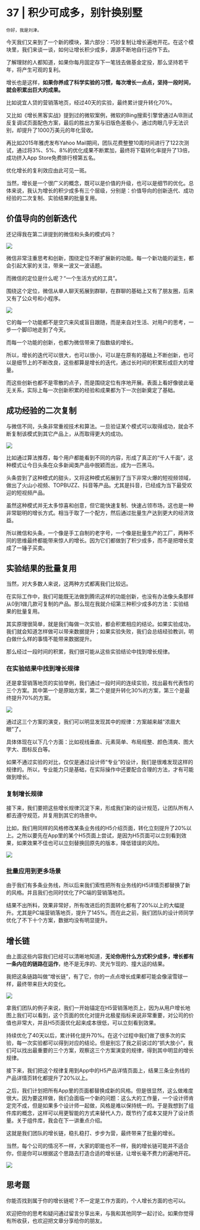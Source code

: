 # 37 | 积少可成多，别针换别墅

    你好，我是刘津。

今天我们又来到了一个新的模块，第六部分：巧妙复制让增长遍地开花。在这个模块里，我们来谈一谈，如何让增长积少成多，源源不断地自行运作下去。

了解理财的人都知道，如果你每月固定存下一笔钱去做基金定投，那么坚持若干年，将产生可观的复利。

增长也是这样，**如果你养成了科学实验的习惯，每次增长一点点，坚持一段时间，就会积累出巨大的成果。**

比如说宜人贷的营销落地页，经过40天的实验，最终累计提升转化70%。

又比如《增长黑客实战》提到过的微软案例，微软的Bing搜索引擎曾通过A/B测试反复调试页面配色方案，最后的胜出方案与旧版色差极小，通过肉眼几乎无法识别，却提升了1000万美元的年化营收。

再比如2015年雅虎发布Yahoo Mail期间，团队花费整整10周时间进行了122次测试，通过将3%、5%、8%的优化成果不断累加，最终将下载转化率提升了13倍，成功挤入App Store免费排行榜第五名。

优化增长的复利效应由此可见一斑。

当然，增长是一个很广义的概念，既可以是价值的升级，也可以是细节的优化。总体来说，我认为增长的积少成多有三个层级，分别是：价值导向的创新迭代、成功经验的二次复制、实验结果的批量复用。

## 价值导向的创新迭代

还记得我在第二讲提到的微信和头条的模式吗？

![](https://static001.geekbang.org/resource/image/fc/8e/fc1ee4597c4bad1bf0d53c628c02af8e.png)

微信非常注重思考和创新，围绕定位不断扩展新的功能。每一个新功能的诞生，都会引起大家的关注，带来一波又一波话题。

而微信的定位是什么呢？“一个生活方式的工具”。

围绕这个定位，微信从单人聊天拓展到群聊，在群聊的基础上又有了朋友圈，后来又有了公众号和小程序。

![](https://static001.geekbang.org/resource/image/8b/48/8be92c8dd11d293389bcd4a568497448.png)

它的每一个功能都不是空穴来风或盲目跟随，而是来自对生活、对用户的思考，一步一个脚印地走到了今天。

而每一个功能的创新，也都为微信带来了指数级的增长。

所以，增长的迭代可以很大，也可以很小，可以是在原有的基础上不断创新，也可以是细节上的不断改良，这些都算是增长的迭代，通过长时间的积累形成巨大的增量。

而这些创新也都不是零散的点子，而是围绕定位有序地开展。表面上看好像彼此毫无关系，实际上每一次创新积累的经验和成果都为下一次创新奠定了基础。

## 成功经验的二次复制

与微信不同，头条非常重视技术和算法。一旦验证某个模式可以取得成功，就会不断复制该模式到其它产品上，从而取得更大的成功。

![](https://static001.geekbang.org/resource/image/9c/24/9c38a506e06efaf6130df075af4f0a24.png)

比如通过算法推荐，每个用户都能看到不同的内容，形成了真正的“千人千面”，这种模式让今日头条在众多新闻类产品中脱颖而出，成为一匹黑马。

头条尝到了这种模式的甜头，又将这种模式拓展到了当下非常火爆的短视频领域，做出了火山小视频、TOPBUZZ、抖音等产品。尤其是抖音，已经成为当下最受欢迎的短视频产品。

虽然这种模式并无太多惊喜和创意，但它能快速复制、快速占领市场，这也是一种非常聪明的增长方式。相当于取了一个配方，然后通过批量生产达到更大的经济效益。

所以微信和头条，一个像是手工自制的老字号，一个像是批量生产的工厂，两种不同的思维最终都能带来惊人的增长。因为它们都做到了积少成多，而不是把增长变成了一锤子买卖。

## 实验结果的批量复用

当然，对大多数人来说，这两种方式都离我们比较远。

在实际工作中，我们可能既无法做到腾讯这样的功能创新，也没有办法像头条那样从0到1做几款可复制的产品。那么现在我就介绍第三种积少成多的方法：实验结果的批量复用。

其实原理很简单，就是我们每做一次实验，都会积累相应的结论。如果实验成功，我们就会知道怎样做可以带来数据提升；如果实验失败，我们会总结经验教训，明白做什么样的事情不能带来数据提升。

那么经过一段时间的积累，我们很可能从这些实验结论中找到增长规律。

### 在实验结果中找到增长规律

还是拿营销落地页的实验举例，我们通过一段时间的连续实验，找出最有代表性的三个方案。其中第一个是原始方案，第二个是提升转化30%的方案，第三个是最终提升70%的方案。

![](https://static001.geekbang.org/resource/image/21/3a/21603f0f3803c01d46d81b2a62d3713a.png)

通过这三个方案的演变，我们可以明显发现其中的规律：方案越来越“浓眉大眼”了。

具体体现在以下几个方面：比如视线垂直、元素简单、布局规整、颜色清爽、图大字大、图标反白等。

如果不通过实验的对比，仅仅是通过设计师“专业”的设计，我们是很难发现这样的规律的。所以，专业能力只是基础，在实际操作中还要配合合理的方法，才有可能做到增长。

### 复制增长规律

接下来，我们要把这些增长规律沉淀下来，形成我们新的设计规范，让团队所有人都去遵守规范，并复用到其它的场景中。

比如，我们用同样的风格修改某条业务线的H5介绍页面，转化立刻提升了20%以上。之所以要先在App里的某个H5页面上尝试，是因为H5页面可以立刻看到效果，如果效果不佳也可以立刻替换回原先的版本，降低错误的风险。

![](https://static001.geekbang.org/resource/image/74/6f/7416b558344d38e5ceb751e37f236c6f.png)

### 批量应用到更多场景

由于我们有多条业务线，所以后来我们索性把所有业务线的H5详情页都替换了新的风格。并且我们也同时优化了PC端的营销落地页。

结果不出所料，效果非常好，所有改进后的页面转化都有了20%以上的大幅提升。尤其是PC端营销落地页，提升了145%。而在此之前，我们团队的设计师同学优化了不下十个方案，数据均没有明显提升。

## 增长链

由上面这些内容我们已经可以清晰地知道，**无论你用什么方式积少成多，增长都有一条内在的链路在运作**，绝不是无序的、灵光乍现的、撞大运的结果。

我把这条链路叫做“增长链”，有了它，你的一点点增长成果都可能会像滚雪球一样，最终带来巨大的变化。

![](https://static001.geekbang.org/resource/image/6b/9c/6b890dd0f831cf4f8c075bdbd161279c.png)

拿我们团队的例子来说，我们一开始锚定在H5营销落地页上，因为从用户增长地图上我们可以看到，这个页面的优化对提升北极星指标来说非常重要，对公司的价值也非常大，并且H5页面优化起来成本很低，可以立刻看到效果。

持续优化了40天以后，累计转化提升70%。在这个过程中我们做了很多次的实验，每一次实验都可以得到对应的结论。但是别忘了我之前说过的“抓大放小”，我们可以找出最重要的三个方案，观察这三个方案演变的规律，得到其中明显的增长规律。

接下来，我们把这个规律复用到App中的H5产品详情页面上，结果三条业务线的产品详情页转化都提升了20%以上。

之后，我们计划把所有App里的页面都替换成新的风格。但是很显然，这么做难度很大。因为要这样做，我们会面临一个新的问题：这么大的工作量，一个设计师肯定完不成，但是如果多个设计师一起做，风格是难以保持统一的。于是我想到了组件库的概念，这样可以用更智能的方式来替代人力，既节约了成本又提升了设计质量。关于组件库，我会在下一讲重点介绍。

这就是我们团队的增长链，稳扎稳打、步步为营，最终带来了批量的增长。

当然，每个公司的情况不一样，大家的职能也不一样，我的增长链可能并不适合你，但是你可以根据这个思路去打造合适的增长链，让增长毫不费力的遍地开花。

![](https://static001.geekbang.org/resource/image/f1/d5/f192779345cca413ddc987929a37e9d5.png)

## 思考题

你能否找到属于你的增长链呢？不一定是工作方面的，个人增长方面的也可以。

欢迎把你的思考和疑问通过留言分享出来，与我和其他同学一起讨论。如果你觉得有所收获，也欢迎把文章分享给你的朋友。
    